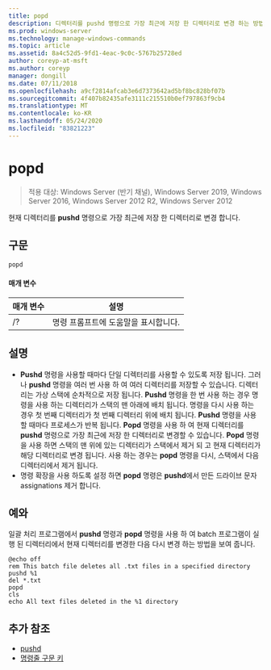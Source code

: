 ```yaml
---
title: popd
description: 디렉터리를 pushd 명령으로 가장 최근에 저장 한 디렉터리로 변경 하는 방법에 대해 알아봅니다.
ms.prod: windows-server
ms.technology: manage-windows-commands
ms.topic: article
ms.assetid: 8a4c52d5-9fd1-4eac-9c0c-5767b25728ed
author: coreyp-at-msft
ms.author: coreyp
manager: dongill
ms.date: 07/11/2018
ms.openlocfilehash: a9cf2814afcab3e6d7373642ad5bf8bc828bf07b
ms.sourcegitcommit: 4f407b82435afe3111c215510b0ef797863f9cb4
ms.translationtype: MT
ms.contentlocale: ko-KR
ms.lasthandoff: 05/24/2020
ms.locfileid: "83821223"
---
```

# <a name="popd"></a>popd

> 적용 대상: Windows Server (반기 채널), Windows Server 2019, Windows Server 2016, Windows Server 2012 R2, Windows Server 2012

현재 디렉터리를 **pushd** 명령으로 가장 최근에 저장 한 디렉터리로 변경 합니다.


## <a name="syntax"></a>구문
```
popd
```

#### <a name="parameters"></a>매개 변수
|매개 변수|설명|
|-------|--------|
|/?|명령 프롬프트에 도움말을 표시합니다.|

## <a name="remarks"></a>설명
-   **Pushd** 명령을 사용할 때마다 단일 디렉터리를 사용할 수 있도록 저장 됩니다. 그러나 **pushd** 명령을 여러 번 사용 하 여 여러 디렉터리를 저장할 수 있습니다.
    디렉터리는 가상 스택에 순차적으로 저장 됩니다. **Pushd** 명령을 한 번 사용 하는 경우 명령을 사용 하는 디렉터리가 스택의 맨 아래에 배치 됩니다. 명령을 다시 사용 하는 경우 첫 번째 디렉터리가 첫 번째 디렉터리 위에 배치 됩니다. **Pushd** 명령을 사용할 때마다 프로세스가 반복 됩니다.
    **Popd** 명령을 사용 하 여 현재 디렉터리를 **pushd** 명령으로 가장 최근에 저장 한 디렉터리로 변경할 수 있습니다. **Popd** 명령을 사용 하면 스택의 맨 위에 있는 디렉터리가 스택에서 제거 되 고 현재 디렉터리가 해당 디렉터리로 변경 됩니다. 사용 하는 경우는 **popd** 명령을 다시, 스택에서 다음 디렉터리에서 제거 됩니다.
-   명령 확장을 사용 하도록 설정 하면 **popd** 명령은 **pushd**에서 만든 드라이브 문자 assignations 제거 합니다.

## <a name="examples"></a><a name="BKMK_examples"></a>예와
일괄 처리 프로그램에서 **pushd** 명령과 **popd** 명령을 사용 하 여 batch 프로그램이 실행 된 디렉터리에서 현재 디렉터리를 변경한 다음 다시 변경 하는 방법을 보여 줍니다.

```
@echo off
rem This batch file deletes all .txt files in a specified directory
pushd %1
del *.txt
popd
cls
echo All text files deleted in the %1 directory
```

## <a name="additional-references"></a>추가 참조
-   [pushd](pushd.md)
- [명령줄 구문 키](command-line-syntax-key.md)

